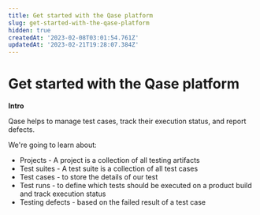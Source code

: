 ```yaml
---
title: Get started with the Qase platform
slug: get-started-with-the-qase-platform
hidden: true
createdAt: '2023-02-08T03:01:54.761Z'
updatedAt: '2023-02-21T19:28:07.384Z'
---
```


# Get started with the Qase platform

**Intro**

Qase helps to manage test cases, track their execution status, and report defects.

We're going to learn about:

* Projects - A project is a collection of all testing artifacts
* Test suites -  A test suite is a collection of all test cases&#x20;
* Test cases - to store the details of our test
* Test runs -  to define which tests should be executed on a product build and track execution status
* Testing defects - based on the failed result of a test case
